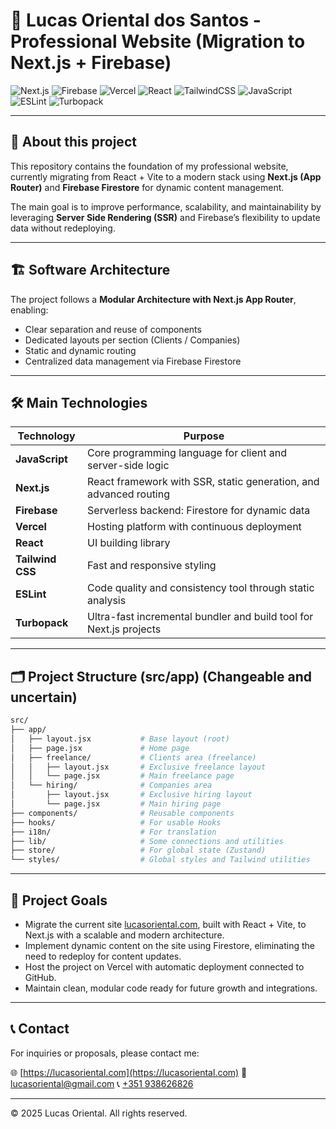 # 🚀 Lucas Oriental dos Santos - Professional Website (Migration to Next.js + Firebase)

![Next.js](https://img.shields.io/badge/Next.js-000000?style=for-the-badge&logo=next.js&logoColor=white)&nbsp;![Firebase](https://img.shields.io/badge/Firebase-FFCA28?style=for-the-badge&logo=firebase&logoColor=black)&nbsp;![Vercel](https://img.shields.io/badge/Vercel-000000?style=for-the-badge&logo=vercel&logoColor=white)&nbsp;![React](https://img.shields.io/badge/React-61DAFB?style=for-the-badge&logo=react&logoColor=black)&nbsp;![TailwindCSS](https://img.shields.io/badge/Tailwind_CSS-06B6D4?style=for-the-badge&logo=tailwind-css&logoColor=white)&nbsp;![JavaScript](https://img.shields.io/badge/JavaScript-F7DF1E?style=for-the-badge&logo=javascript&logoColor=black)&nbsp;![ESLint](https://img.shields.io/badge/ESLint-4B32C3?style=for-the-badge&logo=eslint&logoColor=white)&nbsp;![Turbopack](https://img.shields.io/badge/Turbopack-000000?style=for-the-badge&logo=turborepo&logoColor=white)

---

## 📌 About this project

This repository contains the foundation of my professional website, currently migrating from React + Vite to a modern stack using **Next.js (App Router)** and **Firebase Firestore** for dynamic content management.

The main goal is to improve performance, scalability, and maintainability by leveraging **Server Side Rendering (SSR)** and Firebase’s flexibility to update data without redeploying.

---

## 🏗️ Software Architecture

The project follows a **Modular Architecture with Next.js App Router**, enabling:

- Clear separation and reuse of components
- Dedicated layouts per section (Clients / Companies)
- Static and dynamic routing
- Centralized data management via Firebase Firestore

---

## 🛠️ Main Technologies

| Technology       | Purpose                                                            |
| ---------------- | ------------------------------------------------------------------ |
| **JavaScript**   | Core programming language for client and server-side logic         |
| **Next.js**      | React framework with SSR, static generation, and advanced routing  |
| **Firebase**     | Serverless backend: Firestore for dynamic data                     |
| **Vercel**       | Hosting platform with continuous deployment                        |
| **React**        | UI building library                                                |
| **Tailwind CSS** | Fast and responsive styling                                        |
| **ESLint**       | Code quality and consistency tool through static analysis          |
| **Turbopack**    | Ultra-fast incremental bundler and build tool for Next.js projects |

---

## 🗂️ Project Structure (src/app) (Changeable and uncertain)

```bash
src/
├── app/
│   ├── layout.jsx           # Base layout (root)
│   ├── page.jsx             # Home page
│   ├── freelance/           # Clients area (freelance)
│   │   ├── layout.jsx       # Exclusive freelance layout
│   │   └── page.jsx         # Main freelance page
│   └── hiring/              # Companies area
│       ├── layout.jsx       # Exclusive hiring layout
│       └── page.jsx         # Main hiring page
├── components/              # Reusable components
├── hooks/                   # For usable Hooks
├── i18n/                    # For translation
├── lib/                     # Some connections and utilities
├── store/                   # For global state (Zustand)
└── styles/                  # Global styles and Tailwind utilities
```

---

## 🎯 Project Goals

- Migrate the current site [lucasoriental.com](https://lucasoriental.com), built with React + Vite, to Next.js with a scalable and modern architecture.
- Implement dynamic content on the site using Firestore, eliminating the need to redeploy for content updates.
- Host the project on Vercel with automatic deployment connected to GitHub.
- Maintain clean, modular code ready for future growth and integrations.

---

## 📞 Contact

For inquiries or proposals, please contact me:

🌐 [https://lucasoriental.com](https://lucasoriental.com)
📧 [lucasoriental@gmail.com](mailto:lucasoriental@gmail.com)
📞 [+351 938626826](tel:+351938626826)

---

© 2025 Lucas Oriental. All rights reserved.
